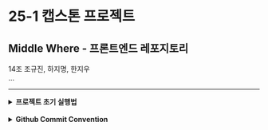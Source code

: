 # 25-1 캡스톤 프로젝트

## Middle Where - 프론트엔드 레포지토리

14조 조규진, 하지명, 한지우  
...

---

<details>
<summary><b>프로젝트 초기 실행법</b></summary>
<div markdown="2">

#### 1. 프로젝트 clone해오기

```shell
git clone https://github.com/Capstone-25-1/PlayList4U_FrontEnd.git
```

#### 2. 패키지 설치

```shell
npm install
```

#### 3. localhost에서 실행

```shell
npm run dev
```

</div>
</details><br/>

<details>
<summary><b>Github Commit Convention</b></summary>
<div markdown="1">

| **Tag Name** | **Description**                      |
| ------------ | ------------------------------------ |
| `Init`       | 프로제트 초기 생성                   |
| `Feat`       | 새로운 기능 구현                     |
| `Fix`        | 버그, 오류 수정                      |
| `Design`     | CSS 등 디자인 변경                   |
| `Docs`       | 문서 수정                            |
| `Test`       | 테스트 코드 추가 및 업데이트         |
| `Chore`      | 코드 수정, 내부 파일 수정            |
| `Del`        | 불필요한 코드, 파일 삭제             |
| `Refactor`   | 코드 리팩토링                        |
| `Merge`      | 다른 브랜치 Merge할 때 사용          |
| `Add`        | 라이브러리 추가, 새로운 파일 생성 등 |
| `Rename`     | 파일 이름 변경                       |
| `move`       | 프로젝트 내 파일이나 코드의 이동     |

</div>
</details>
